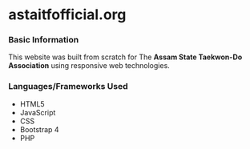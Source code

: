 # astaitfofficial.org

### Basic Information
This website was built from scratch for The **Assam State Taekwon-Do Association** using responsive web technologies.

### Languages/Frameworks Used
* HTML5
* JavaScript
* CSS
* Bootstrap 4 
* PHP
